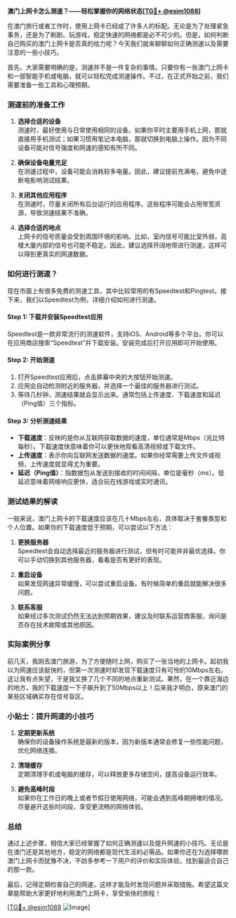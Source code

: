 **澳门上网卡怎么测速？——轻松掌握你的网络状态[[TG💪+ @esim1088](https://t.me/s/esim1088)]**

在澳门旅行或者工作时，使用上网卡已经成了许多人的标配。无论是为了处理紧急事务，还是为了刷剧、玩游戏，稳定快速的网络都是必不可少的。但是，如何判断自己购买的澳门上网卡是否真的给力呢？今天我们就来聊聊如何正确测速以及需要注意的一些小技巧。

首先，大家需要明确的是，测速并不是一件复杂的事情。只要你有一张澳门上网卡和一部智能手机或电脑，就可以轻松完成测速操作。不过，在正式开始之前，我们需要准备一些工具和心理预期。

### 测速前的准备工作

1. **选择合适的设备**  
   测速时，最好使用与日常使用相同的设备。如果你平时主要用手机上网，那就直接用手机测试；如果习惯用笔记本电脑，那就切换到电脑上操作。因为不同设备可能对信号强度和网速的感知有所不同。

2. **确保设备电量充足**  
   在测速过程中，设备可能会消耗较多电量。因此，建议提前充满电，避免中途断电影响测试结果。

3. **关闭其他应用程序**  
   在测速时，尽量关闭所有后台运行的应用程序。这些程序可能会占用带宽资源，导致测速结果不准确。

4. **选择合适的地点**  
   上网卡的信号质量会受到周围环境的影响。比如，室内信号可能比室外弱，高楼大厦内部的信号也可能不稳定。因此，建议选择开阔地带进行测速，这样可以得到更真实的网速数据。

### 如何进行测速？

现在市面上有很多免费的测速工具，其中比较常用的有Speedtest和Pingtest。接下来，我们以Speedtest为例，详细介绍如何进行测速。

#### Step 1: 下载并安装Speedtest应用
Speedtest是一款非常流行的测速软件，支持iOS、Android等多个平台。你可以在应用商店搜索“Speedtest”并下载安装。安装完成后打开应用即可开始使用。

#### Step 2: 开始测速
1. 打开Speedtest应用后，点击屏幕中央的大按钮开始测速。
2. 应用会自动检测附近的服务器，并选择一个最佳的服务器进行测试。
3. 等待几秒钟，测速结果就会显示出来。通常包括上传速度、下载速度和延迟（Ping值）三个指标。

#### Step 3: 分析测速结果
- **下载速度**：反映的是你从互联网获取数据的速度，单位通常是Mbps（兆比特每秒）。下载速度快意味着你可以更快地观看高清视频或下载文件。
- **上传速度**：表示你向互联网发送数据的速度。如果你经常需要上传文件或视频，上传速度就显得尤为重要。
- **延迟（Ping值）**：指数据包从发送到接收的时间间隔，单位是毫秒（ms）。低延迟意味着网络响应更快，适合玩在线游戏或实时通讯。

### 测试结果的解读

一般来说，澳门上网卡的下载速度应该在几十Mbps左右，具体取决于套餐类型和个人位置。如果你的下载速度低于预期，可以尝试以下方法：

1. **更换服务器**  
   Speedtest会自动选择最近的服务器进行测试，但有时可能并非最优选择。你可以手动切换到其他服务器，看看是否有更好的表现。

2. **重启设备**  
   如果发现网速异常缓慢，可以尝试重启设备。有时候简单的重启就能解决很多问题。

3. **联系客服**  
   如果经过多次测试仍然无法达到预期效果，建议及时联系运营商客服，询问是否存在技术故障或其他原因。

### 实际案例分享

前几天，我刚去澳门旅游，为了方便随时上网，购买了一张当地的上网卡。起初我以为网速应该挺快的，但第一次测速时却发现下载速度只有可怜的10Mbps左右。这让我有点失望，于是我又换了几个不同的地点重新测试。果然，在一个靠近海边的地方，我的下载速度一下子飙升到了50Mbps以上！后来我才明白，原来澳门的某些区域确实存在信号盲区。

### 小贴士：提升网速的小技巧

1. **定期更新系统**  
   确保你的设备操作系统是最新的版本，因为新版本通常会修复一些性能问题，优化网络连接。

2. **清理缓存**  
   定期清理手机或电脑的缓存，可以释放更多存储空间，提高设备运行效率。

3. **避免高峰时段**  
   如果你在工作日的晚上或者节假日使用网络，可能会遇到高峰期拥堵的情况。尽量避开这些时间段，享受更流畅的网络体验。

### 总结

通过上述步骤，相信大家已经掌握了如何正确测速以及提升网速的小技巧。无论是在澳门还是其他地方，稳定的网络都是现代生活的必需品。如果你还在为选择哪款澳门上网卡而犹豫不决，不妨多参考一下用户的评价和实际体验，找到最适合自己的那一款。

最后，记得定期检查自己的网速，这样才能及时发现问题并采取措施。希望这篇文章能帮助大家更好地利用澳门上网卡，享受愉快的旅程！

[[TG💪+ @esim1088](https://t.me/s/esim1088) ![Image](https://i.postimg.cc/4NQfJmqS/Snipaste-2025-05-13-00-14-12.png)]